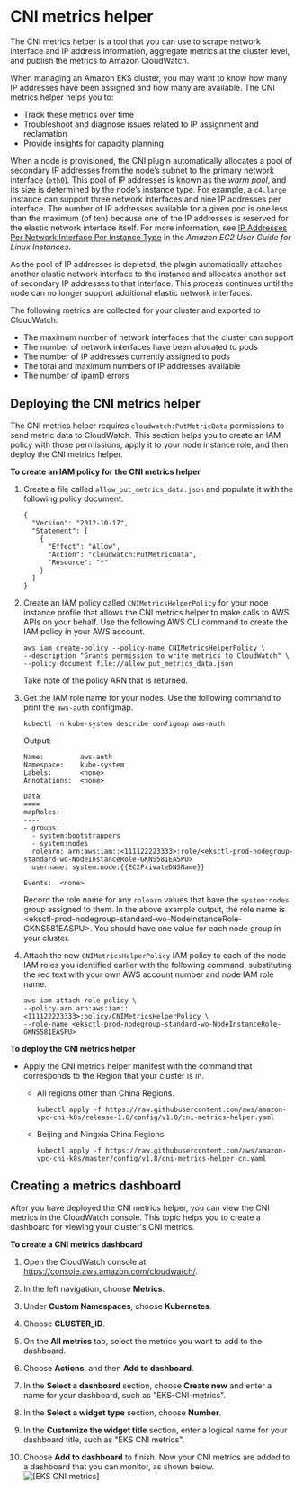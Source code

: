 # CNI metrics helper<a name="cni-metrics-helper"></a>

The CNI metrics helper is a tool that you can use to scrape network interface and IP address information, aggregate metrics at the cluster level, and publish the metrics to Amazon CloudWatch\.

When managing an Amazon EKS cluster, you may want to know how many IP addresses have been assigned and how many are available\. The CNI metrics helper helps you to:
+ Track these metrics over time
+ Troubleshoot and diagnose issues related to IP assignment and reclamation
+ Provide insights for capacity planning

When a node is provisioned, the CNI plugin automatically allocates a pool of secondary IP addresses from the node’s subnet to the primary network interface \(`eth0`\)\. This pool of IP addresses is known as the *warm pool*, and its size is determined by the node’s instance type\. For example, a `c4.large` instance can support three network interfaces and nine IP addresses per interface\. The number of IP addresses available for a given pod is one less than the maximum \(of ten\) because one of the IP addresses is reserved for the elastic network interface itself\. For more information, see [IP Addresses Per Network Interface Per Instance Type](https://docs.aws.amazon.com/AWSEC2/latest/UserGuide/using-eni.html#AvailableIpPerENI) in the *Amazon EC2 User Guide for Linux Instances*\.

As the pool of IP addresses is depleted, the plugin automatically attaches another elastic network interface to the instance and allocates another set of secondary IP addresses to that interface\. This process continues until the node can no longer support additional elastic network interfaces\.

The following metrics are collected for your cluster and exported to CloudWatch:
+ The maximum number of network interfaces that the cluster can support
+ The number of network interfaces have been allocated to pods
+ The number of IP addresses currently assigned to pods
+ The total and maximum numbers of IP addresses available
+ The number of ipamD errors

## Deploying the CNI metrics helper<a name="install-metrics-helper"></a>

The CNI metrics helper requires `cloudwatch:PutMetricData` permissions to send metric data to CloudWatch\. This section helps you to create an IAM policy with those permissions, apply it to your node instance role, and then deploy the CNI metrics helper\.

**To create an IAM policy for the CNI metrics helper**

1. Create a file called `allow_put_metrics_data.json` and populate it with the following policy document\.

   ```
   {
     "Version": "2012-10-17",
     "Statement": [
       {
         "Effect": "Allow",
         "Action": "cloudwatch:PutMetricData",
         "Resource": "*"
       }
     ]
   }
   ```

1. Create an IAM policy called `CNIMetricsHelperPolicy` for your node instance profile that allows the CNI metrics helper to make calls to AWS APIs on your behalf\. Use the following AWS CLI command to create the IAM policy in your AWS account\.

   ```
   aws iam create-policy --policy-name CNIMetricsHelperPolicy \
   --description "Grants permission to write metrics to CloudWatch" \
   --policy-document file://allow_put_metrics_data.json
   ```

   Take note of the policy ARN that is returned\.

1. Get the IAM role name for your nodes\. Use the following command to print the `aws-auth` configmap\.

   ```
   kubectl -n kube-system describe configmap aws-auth
   ```

   Output:

   ```
   Name:         aws-auth
   Namespace:    kube-system
   Labels:       <none>
   Annotations:  <none>
   
   Data
   ====
   mapRoles:
   ----
   - groups:
     - system:bootstrappers
     - system:nodes
     rolearn: arn:aws:iam::<111122223333>:role/<eksctl-prod-nodegroup-standard-wo-NodeInstanceRole-GKNS581EASPU>
     username: system:node:{{EC2PrivateDNSName}}
   
   Events:  <none>
   ```

   Record the role name for any `rolearn` values that have the `system:nodes` group assigned to them\. In the above example output, the role name is <eksctl\-prod\-nodegroup\-standard\-wo\-NodeInstanceRole\-GKNS581EASPU>\. You should have one value for each node group in your cluster\.

1. Attach the new `CNIMetricsHelperPolicy` IAM policy to each of the node IAM roles you identified earlier with the following command, substituting the red text with your own AWS account number and node IAM role name\.

   ```
   aws iam attach-role-policy \
   --policy-arn arn:aws:iam::<111122223333>:policy/CNIMetricsHelperPolicy \
   --role-name <eksctl-prod-nodegroup-standard-wo-NodeInstanceRole-GKNS581EASPU>
   ```

**To deploy the CNI metrics helper**
+ Apply the CNI metrics helper manifest with the command that corresponds to the Region that your cluster is in\.
  + All regions other than China Regions\.

    ```
    kubectl apply -f https://raw.githubusercontent.com/aws/amazon-vpc-cni-k8s/release-1.8/config/v1.8/cni-metrics-helper.yaml
    ```
  + Beijing and Ningxia China Regions\.

    ```
    kubectl apply -f https://raw.githubusercontent.com/aws/amazon-vpc-cni-k8s/master/config/v1.8/cni-metrics-helper-cn.yaml
    ```

## Creating a metrics dashboard<a name="create-metrics-dashboard"></a>

After you have deployed the CNI metrics helper, you can view the CNI metrics in the CloudWatch console\. This topic helps you to create a dashboard for viewing your cluster's CNI metrics\.

**To create a CNI metrics dashboard**

1. Open the CloudWatch console at [https://console\.aws\.amazon\.com/cloudwatch/](https://console.aws.amazon.com/cloudwatch/)\.

1. In the left navigation, choose **Metrics**\.

1. Under **Custom Namespaces**, choose **Kubernetes**\.

1. Choose **CLUSTER\_ID**\.

1. On the **All metrics** tab, select the metrics you want to add to the dashboard\.

1. Choose **Actions**, and then **Add to dashboard**\.

1. In the **Select a dashboard** section, choose **Create new** and enter a name for your dashboard, such as "EKS\-CNI\-metrics"\.

1. In the **Select a widget type** section, choose **Number**\.

1. In the **Customize the widget title** section, enter a logical name for your dashboard title, such as "EKS CNI metrics"\.

1. Choose **Add to dashboard** to finish\. Now your CNI metrics are added to a dashboard that you can monitor, as shown below\.  
![\[EKS CNI metrics\]](http://docs.aws.amazon.com/eks/latest/userguide/images/EKS_CNI_metrics.png)